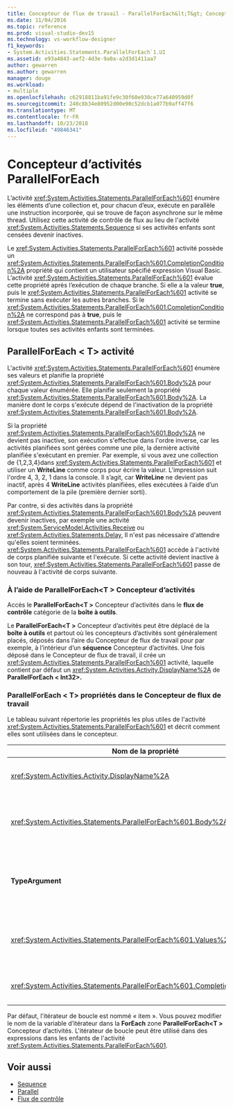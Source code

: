 ```yaml
---
title: Concepteur de flux de travail - ParallelForEach&lt;T&gt; Concepteur d’activités
ms.date: 11/04/2016
ms.topic: reference
ms.prod: visual-studio-dev15
ms.technology: vs-workflow-designer
f1_keywords:
- System.Activities.Statements.ParallelForEach`1.UI
ms.assetid: e93a4843-aef2-4d3e-9a0a-a2d3d1411aa7
author: gewarren
ms.author: gewarren
manager: douge
ms.workload:
- multiple
ms.openlocfilehash: c62918811ba91fe9c30f60e930ce77a640959d0f
ms.sourcegitcommit: 240c8b34e80952d00e90c52dcb1a077b9aff47f6
ms.translationtype: MT
ms.contentlocale: fr-FR
ms.lasthandoff: 10/23/2018
ms.locfileid: "49846341"
---
```

# <a name="parallelforeach-activity-designer"></a>Concepteur d’activités ParallelForEach

L’activité <xref:System.Activities.Statements.ParallelForEach%601> énumère les éléments d’une collection et, pour chacun d’eux, exécute en parallèle une instruction incorporée, qui se trouve de façon asynchrone sur le même thread. Utilisez cette activité de contrôle de flux au lieu de l'activité <xref:System.Activities.Statements.Sequence> si ses activités enfants sont censées devenir inactives.

Le <xref:System.Activities.Statements.ParallelForEach%601> activité possède un <xref:System.Activities.Statements.ParallelForEach%601.CompletionCondition%2A> propriété qui contient un utilisateur spécifié expression Visual Basic. L’activité <xref:System.Activities.Statements.ParallelForEach%601> évalue cette propriété après l’exécution de chaque branche. Si elle a la valeur **true**, puis le <xref:System.Activities.Statements.ParallelForEach%601> activité se termine sans exécuter les autres branches. Si le <xref:System.Activities.Statements.ParallelForEach%601.CompletionCondition%2A> ne correspond pas à **true**, puis le <xref:System.Activities.Statements.ParallelForEach%601> activité se termine lorsque toutes ses activités enfants sont terminées.

## <a name="the-parallelforeacht-activity"></a>ParallelForEach < T\> activité

L'activité <xref:System.Activities.Statements.ParallelForEach%601> énumère ses valeurs et planifie la propriété <xref:System.Activities.Statements.ParallelForEach%601.Body%2A> pour chaque valeur énumérée. Elle planifie seulement la propriété <xref:System.Activities.Statements.ParallelForEach%601.Body%2A>. La manière dont le corps s'exécute dépend de l'inactivation de la propriété <xref:System.Activities.Statements.ParallelForEach%601.Body%2A>.

Si la propriété <xref:System.Activities.Statements.ParallelForEach%601.Body%2A> ne devient pas inactive, son exécution s'effectue dans l'ordre inverse, car les activités planifiées sont gérées comme une pile, la dernière activité planifiée s'exécutant en premier. Par exemple, si vous avez une collection de {1,2,3,4}dans <xref:System.Activities.Statements.ParallelForEach%601> et utiliser un **WriteLine** comme corps pour écrire la valeur. L'impression suit l'ordre 4, 3, 2, 1 dans la console. Il s’agit, car **WriteLine** ne devient pas inactif, après 4 **WriteLine** activités planifiées, elles exécutées à l’aide d’un comportement de la pile (première dernier sorti).

Par contre, si des activités dans la propriété <xref:System.Activities.Statements.ParallelForEach%601.Body%2A> peuvent devenir inactives, par exemple une activité <xref:System.ServiceModel.Activities.Receive> ou <xref:System.Activities.Statements.Delay>, Il n'est pas nécessaire d'attendre qu'elles soient terminées. <xref:System.Activities.Statements.ParallelForEach%601> accède à l'activité de corps planifiée suivante et l'exécute. Si cette activité devient inactive à son tour, <xref:System.Activities.Statements.ParallelForEach%601> passe de nouveau à l'activité de corps suivante.

### <a name="using-the-parallelforeacht-activity-designer"></a>À l’aide de ParallelForEach\<T > Concepteur d’activités

Accès le **ParallelForEach\<T >** Concepteur d’activités dans le **flux de contrôle** catégorie de la **boîte à outils**.

Le **ParallelForEach\<T >** Concepteur d’activités peut être déplacé de la **boîte à outils** et partout où les concepteurs d’activités sont généralement placés, déposés dans l’aire du Concepteur de flux de travail pour par exemple, à l’intérieur d’un **séquence** Concepteur d’activités. Une fois déposé dans le Concepteur de flux de travail, il crée un <xref:System.Activities.Statements.ParallelForEach%601> activité, laquelle contient par défaut un <xref:System.Activities.Activity.DisplayName%2A> de **ParallelForEach < Int32\>.**

### <a name="parallelforeacht-properties-in-the-workflow-designer"></a>ParallelForEach < T\> propriétés dans le Concepteur de flux de travail

Le tableau suivant répertorie les propriétés les plus utiles de l'activité <xref:System.Activities.Statements.ParallelForEach%601> et décrit comment elles sont utilisées dans le concepteur.

|Nom de la propriété|Obligatoire|Utilisation|
|-|--------------|-|
|<xref:System.Activities.Activity.DisplayName%2A>|False|Spécifie le nom d'affichage convivial du concepteur d'activités dans l'en-tête. La valeur par défaut est **ParallelForEach\<Int32 >**. La valeur peut être modifiée si vous le souhaitez dans le **propriétés** grille ou directement sur l’en-tête du Concepteur d’activité.|
|<xref:System.Activities.Statements.ParallelForEach%601.Body%2A>|False|Activité à exécuter pour chaque élément dans la collection. Pour ajouter le <xref:System.Activities.Statements.ParallelForEach%601.Body%2A> activité, déposez une activité à partir de la boîte à outils dans le **corps** zone sur le **ParallelForEach\<T >** Concepteur d’activités avec le texte d’indication « Déposer l’activité ici ».|
|**TypeArgument**|True|Le type des éléments dans le <xref:System.Activities.Statements.ParallelForEach%601.Values%2A> collection spécifiée par le paramètre générique *T*. Par défaut, **TypeArgument** a la valeur **Int32**. Pour modifier le type T dans le **ParallelForEach < T\>**  Concepteur d’activités, modifiez la valeur de la **TypeArgument** zone de liste déroulante dans la grille des propriétés.|
|<xref:System.Activities.Statements.ParallelForEach%601.Values%2A>|True|Collection d’éléments à itérer. Pour définir le <xref:System.Activities.Statements.ParallelForEach%601.Values%2A>, tapez une expression Visual Basic dans le **valeurs** zone sur le **ForEach < T\>**  Concepteur d’activités dans la zone avec le texte d’indication « Entrer une expression VB » ou dans  **Valeurs** zone sur le **propriétés** fenêtre.|
|<xref:System.Activities.Statements.ParallelForEach%601.CompletionCondition%2A>||Propriété évaluée à l'issue de chaque itération. Si sa valeur est True, les itérations en attente planifiées sont annulées. Si cette propriété n'est pas définie, toutes les instructions planifiées s'exécutent jusqu'à ce qu'elles soient terminées.|

Par défaut, l'itérateur de boucle est nommé « item ». Vous pouvez modifier le nom de la variable d’itérateur dans la **ForEach** zone **ParallelForEach\<T >** Concepteur d’activités. L'itérateur de boucle peut être utilisé dans des expressions dans les enfants de l'activité <xref:System.Activities.Statements.ParallelForEach%601>.

## <a name="see-also"></a>Voir aussi

- [Sequence](../workflow-designer/sequence-activity-designer.md)
- [Parallel](../workflow-designer/parallel-activity-designer.md)
- [Flux de contrôle](../workflow-designer/control-flow-activity-designers.md)